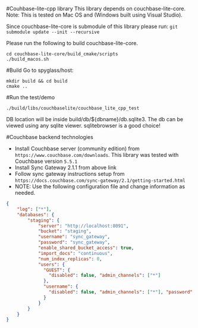 #Couhbase-lite-cpp library
This library depends on couchbase-lite-core. 
Note: This is tested on Mac OS and (Windows built using Visual Studio).

Since couchbase-lite-core is submodule of this library please run:
`git submodule update --init --recursive`

Please run the following to build couchbase-lite-core. 
```
cd couchbase-lite-core/build_cmake/scripts
./build_macos.sh
```

#Build
Go to spyglass/host:
```
mkdir build && cd build
cmake ..
```

#Run the test/demo
```
./build/libs/couchbaselite/couchbase_lite_cpp_test
```

DB location will be inside build/db/${dbname}/db.sqlite3.
The db can be viewed using any sqlite viewer.
sqlitebrowser is a good choice!



#Couchbase backend technologies
- Install Couchbase server (community edition) from `https://www.couchbase.com/downloads`. 
This library was tested with Couchbase version `5.5.1`
- Install Sync Gateway 2.1.1 from above link
- Follow sync gateway instructions setup from `https://docs.couchbase.com/sync-gateway/2.1/getting-started.html`
- NOTE: Use the following configuration file and change information as needed.
```JSON
{
    "log": ["*"],
    "databases": {
        "staging": {
            "server": "http://localhost:8091",
            "bucket": "staging",
            "username": "sync_gateway",
            "password": "sync_gateway",
            "enable_shared_bucket_access": true,
            "import_docs": "continuous",
            "num_index_replicas": 0,
            "users": {
              "GUEST": {
                "disabled": false, "admin_channels": ["*"]
              },
              "username": {
                "disabled": false, "admin_channels": ["*"], "password":"password"
              }
            }
        }
    }
}
```